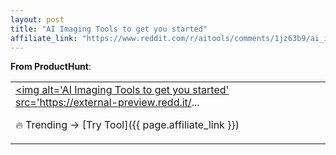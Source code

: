 ```yaml
---
layout: post
title: "AI Imaging Tools to get you started"
affiliate_link: "https://www.reddit.com/r/aitools/comments/1jz63b9/ai_imaging_tools_to_get_you_started/?ref=autoverse&utm_source=autoverse"
---
```


**From ProductHunt**:  
*<table> <tr><td> <a href='https://www.reddit.com/r/aitools/comments/1jz63b9/ai_imaging_tools_to_get_you_started/'> <img alt='AI Imaging Tools to get you started' src='https://external-preview.redd.it/...*

🔥 Trending → [Try Tool]({{ page.affiliate_link }})  

